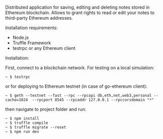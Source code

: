 Distributed application for saving, editing and deleting notes stored in Ethereum blockchain. Allows to grant rights to read or  edit your notes to third-party Ethereum addresses.

Installation requirements:

- Node.js
- Truffle Framework
- testrpc or any Ethereum client

Installation:

First, connect to a blockchain network. For testing on a local simulation:

```
~ $ testrpc
```

or for deploying to Ethereum testnet (in case of go-ethereum client):

```
~ $ geth --testnet --fast --rpc --rpcapi db,eth,net,web3,personal --cache=1024  --rpcport 8545 --rpcaddr 127.0.0.1 --rpccorsdomain "*" 
```

then navigate to project folder and run:

```
~ $ npm install
~ $ truffle compile
~ $ truffle migrate --reset
~ $ npm run dev
```
